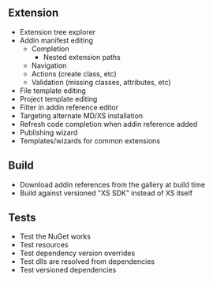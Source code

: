 ﻿## Extension

* Extension tree explorer
* Addin manifest editing
  * Completion
  	* Nested extension paths
  * Navigation
  * Actions (create class, etc)
  * Validation (missing classes, attributes, etc)
* File template editing
* Project template editing
* Filter in addin reference editor
* Targeting alternate MD/XS installation
* Refresh code completion when addin reference added
* Publishing wizard
* Templates/wizards for common extensions

## Build

* Download addin references from the gallery at build time
* Build against versioned "XS SDK" instead of XS itself

## Tests

* Test the NuGet works
* Test resources
* Test dependency version overrides
* Test dlls are resolved from dependencies
* Test versioned dependencies
